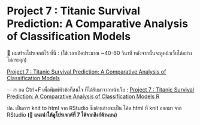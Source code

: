 # Project 7 : Titanic Survival Prediction: A Comparative Analysis of Classification Models

📍 ผมสร้างโปรเจกต์ไว้ ที่นี่ : (ใช้เวลาเปิดประมาณ ~40-60 วินาที หลังจากนั้นจะดูหน้าเว็บได้อย่างไม่กระตุก)

[Project 7 : Titanic Survival Prediction: A Comparative Analysis of Classification Models](https://phubordin.github.io/My-Portfolio-Website/P07-Titanic-Survival-Prediction-A-Comparative-Analysis-of-Classification-Models.html)  

--
🔥 กด Ctrl+F เพื่อพิมพ์หัวข้อที่สนใจ ที่ได้รับมาจากหน้าเว็บ :
[Project 7 : Titanic Survival Prediction: A Comparative Analysis of Classification Models R](https://phubordin.github.io/My-Portfolio-Website/project_titanic_glm_dsb10.html)

ปล. เป็นการ knit to html จาก RStudio ซึ่งด้านล่างจะเป็น โค้ด html ที่ knit ออกมา จาก RStudio **(📌 แนะนำให้ดูโปรเจกต์ที่ 7 ได้จากลิงก์ด้านบน)**
